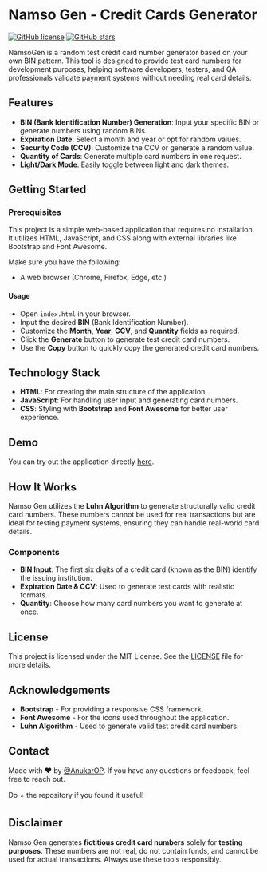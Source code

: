 # Namso Gen - Credit Cards Generator

[![GitHub license](https://img.shields.io/badge/license-MIT-blue.svg)](https://github.com/AnukarOP/namso-gen/blob/main/LICENSE)
[![GitHub stars](https://img.shields.io/github/stars/AnukarOP/namso-gen)](https://github.com/AnukarOP/namso-gen/stargazers)

NamsoGen is a random test credit card number generator based on your own BIN pattern. This tool is designed to provide test card numbers for development purposes, helping software developers, testers, and QA professionals validate payment systems without needing real card details.

## Features

- **BIN (Bank Identification Number) Generation**: Input your specific BIN or generate numbers using random BINs.
- **Expiration Date**: Select a month and year or opt for random values.
- **Security Code (CCV)**: Customize the CCV or generate a random value.
- **Quantity of Cards**: Generate multiple card numbers in one request.
- **Light/Dark Mode**: Easily toggle between light and dark themes.

## Getting Started

### Prerequisites

This project is a simple web-based application that requires no installation. It utilizes HTML, JavaScript, and CSS along with external libraries like Bootstrap and Font Awesome.

Make sure you have the following:
- A web browser (Chrome, Firefox, Edge, etc.)

#### Usage

- Open `index.html` in your browser.
- Input the desired **BIN** (Bank Identification Number).
- Customize the **Month**, **Year**, **CCV**, and **Quantity** fields as required.
- Click the **Generate** button to generate test credit card numbers.
- Use the **Copy** button to quickly copy the generated credit card numbers.

## Technology Stack

- **HTML**: For creating the main structure of the application.
- **JavaScript**: For handling user input and generating card numbers.
- **CSS**: Styling with **Bootstrap** and **Font Awesome** for better user experience.

## Demo

You can try out the application directly [here](https://anukarop.is-a.dev/namso-gen/).

## How It Works

Namso Gen utilizes the **Luhn Algorithm** to generate structurally valid credit card numbers. These numbers cannot be used for real transactions but are ideal for testing payment systems, ensuring they can handle real-world card details.

### Components

- **BIN Input**: The first six digits of a credit card (known as the BIN) identify the issuing institution.
- **Expiration Date & CCV**: Used to generate test cards with realistic formats.
- **Quantity**: Choose how many card numbers you want to generate at once.

## License

This project is licensed under the MIT License. See the [LICENSE](https://github.com/AnukarOP/namso-gen/blob/main/LICENSE) file for more details.

## Acknowledgements

- **Bootstrap** - For providing a responsive CSS framework.
- **Font Awesome** - For the icons used throughout the application.
- **Luhn Algorithm** - Used to generate valid test credit card numbers.

## Contact

Made with ❤️ by [@AnukarOP](https://anukar.net/). If you have any questions or feedback, feel free to reach out.

Do ⭐ the repository if you found it useful!

## Disclaimer

Namso Gen generates **fictitious credit card numbers** solely for **testing purposes**. These numbers are not real, do not contain funds, and cannot be used for actual transactions. Always use these tools responsibly.
